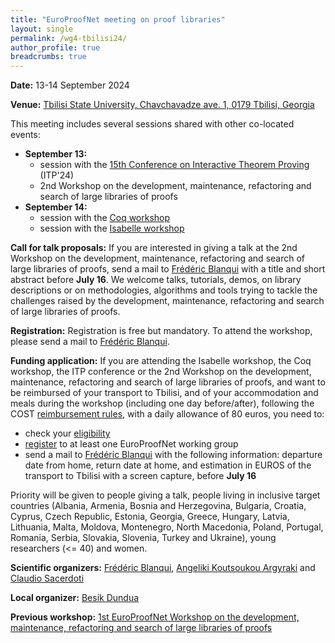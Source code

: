 ```yaml
---
title: "EuroProofNet meeting on proof libraries"
layout: single
permalink: /wg4-tbilisi24/
author_profile: true
breadcrumbs: true
---
```


**Date:** 13-14 September 2024

**Venue:** [Tbilisi State University, Chavchavadze ave. 1, 0179 Tbilisi, Georgia](https://www.viam.science.tsu.ge/itp2024/venue)

This meeting includes several sessions shared with other co-located events:
- **September 13:**
  - session with the [15th Conference on Interactive Theorem Proving](https://www.viam.science.tsu.ge/itp2024/) (ITP'24)
  - 2nd Workshop on the development, maintenance, refactoring and search of large libraries of proofs
- **September 14:**
  - session with the [Coq workshop](https://coq-workshop.gitlab.io/2024/)
  - session with the [Isabelle workshop](https://sketis.net/isabelle/isabelle-workshop-2024)

**Call for talk proposals:** If you are interested in giving a talk at the 2nd Workshop on the development, maintenance, refactoring and search of large libraries of proofs,
send a mail to [Frédéric
Blanqui](https://blanqui.gitlabpages.inria.fr/) with a title and short
abstract before **July 16**. We welcome talks, tutorials, demos, on
library descriptions or on methodologies, algorithms and tools trying
to tackle the challenges raised by the development, maintenance,
refactoring and search of large libraries of proofs.

**Registration:** Registration is free but mandatory. To attend the
workshop, please send a mail to [Frédéric Blanqui](https://blanqui.gitlabpages.inria.fr/).

**Funding application:** If you are attending the Isabelle workshop, the Coq workshop, the ITP conference or the 2nd Workshop on the development, maintenance, refactoring and search of large libraries of proofs, and want to be reimbursed of your transport to Tbilisi, and of your accommodation and meals during the workshop (including one day before/after), following the COST [reimbursement rules](https://europroofnet.github.io/reimbursement-rules/), with a daily allowance of 80 euros, you need to:
- check your [eligibility](https://europroofnet.github.io/eligibility)
- [register](https://e-services.cost.eu/action/CA20111/working-groups/apply) to at least one EuroProofNet working group
- send a mail to [Frédéric Blanqui](https://blanqui.gitlabpages.inria.fr/) with the following information: departure date from home, return date at home, and estimation in EUROS of the transport to Tbilisi with a screen capture, before **July 16**

Priority will be given to people giving a talk, people living in inclusive target countries (Albania, Armenia, Bosnia and Herzegovina, Bulgaria, Croatia, Cyprus, Czech Republic, Estonia, Georgia, Greece, Hungary, Latvia, Lithuania, Malta, Moldova, Montenegro, North Macedonia, Poland, Portugal, Romania, Serbia, Slovakia, Slovenia, Turkey and Ukraine), young researchers (<= 40) and women.

<!--
**Programme:**
-->

**Scientific organizers:** [Frédéric Blanqui](https://blanqui.gitlabpages.inria.fr/), [Angeliki Koutsoukou Argyraki](https://www.cl.cam.ac.uk/~ak2110/) and [Claudio Sacerdoti](http://www.cs.unibo.it/~sacerdot/)

**Local organizer:** [Besik Dundua](https://cte.ibsu.edu.ge/en/besik-dundua/)

**Previous workshop:** [1st EuroProofNet Workshop on the development, maintenance, refactoring and search of large libraries of proofs](../wg4-meeting1)
